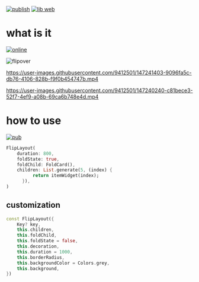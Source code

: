 [![publish](https://github.com/ZuYun/card_flip/actions/workflows/publish.yml/badge.svg)](https://github.com/ZuYun/card_flip/actions/workflows/publish.yml)  [![lib web](https://github.com/ZuYun/card_flip/actions/workflows/libweb.yml/badge.svg)](https://github.com/ZuYun/card_flip/actions/workflows/libweb.yml)

# what is it

[![online](https://img.shields.io/badge/online-test-green)](https://zuyun.github.io/card_flip/#/)

![flipover](https://raw.githubusercontent.com/ZuYun/card_flip/main/preview/flip_cards.gif)

https://user-images.githubusercontent.com/9412501/147241403-9096fa5c-db76-4106-828b-f9f0b454747b.mp4        

https://user-images.githubusercontent.com/9412501/147240240-c81bece3-52f7-4ef9-a08b-69ca6b748e4d.mp4

# how to use
[![pub](https://img.shields.io/badge/pub-v0.0.5-green)](https://pub.dev/packages/card_flip)
```dart
FlipLayout(
    duration: 800,
    foldState: true,
    foldChild: FoldCard(),
    children: List.generate(5, (index) {
          return itemWidget(index);
      }),
)
```
## customization

```dart
const FlipLayout({
    Key? key,
    this.children,
    this.foldChild,
    this.foldState = false,
    this.decoration,
    this.duration = 1000,
    this.borderRadius,
    this.backgroundColor = Colors.grey,
    this.background,
})
```
